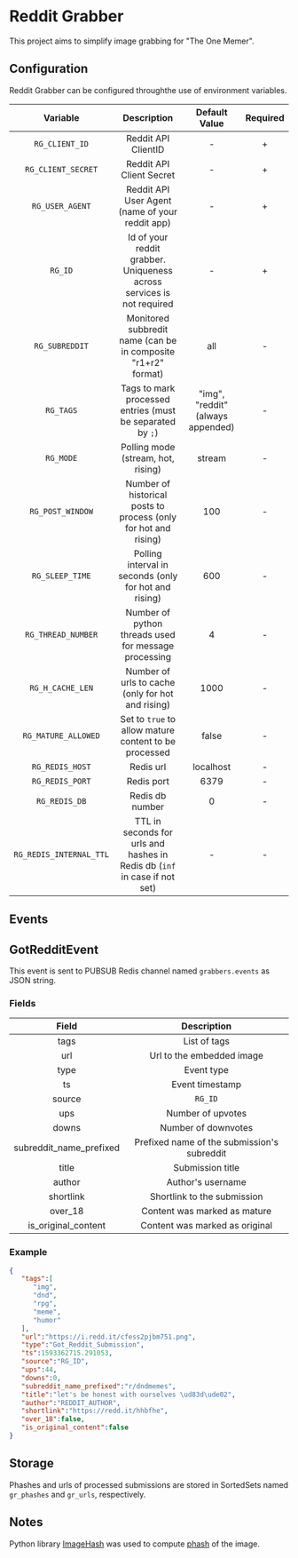 # Reddit Grabber

This project aims to simplify image grabbing for "The One Memer".


## Configuration

Reddit Grabber can be configured throughthe use of environment variables.

|        Variable         |                                Description                                |           Default Value           | Required |
| :---------------------: | :-----------------------------------------------------------------------: | :-------------------------------: | :------: |
|     `RG_CLIENT_ID`      |                            Reddit API ClientID                            |                 -                 |    +     |
|   `RG_CLIENT_SECRET`    |                         Reddit API Client Secret                          |                 -                 |    +     |
|     `RG_USER_AGENT`     |              Reddit API User Agent (name of your reddit app)              |                 -                 |    +     |
|         `RG_ID`         |   Id of your reddit grabber. Uniqueness across services is not required   |                 -                 |    +     |
|     `RG_SUBREDDIT`      |       Monitored subbredit name (can be in composite "r1+r2" format)       |                all                |    -     |
|        `RG_TAGS`        |         Tags to mark processed entries (must be separated by `;`)         | "img", "reddit" (always appended) |    -     |
|        `RG_MODE`        |                    Polling mode (stream, hot, rising)                     |              stream               |    -     |
|    `RG_POST_WINDOW`     |      Number of historical posts to process (only for hot and rising)      |                100                |    -     |
|     `RG_SLEEP_TIME`     |           Polling interval in seconds (only for hot and rising)           |                600                |    -     |
|   `RG_THREAD_NUMBER`    |           Number of python threads used for message processing            |                 4                 |    -     |
|    `RG_H_CACHE_LEN`     |            Number of urls to cache  (only for hot and rising)             |               1000                |    -     |
|   `RG_MATURE_ALLOWED`   |           Set to `true` to allow mature content to be processed           |               false               |    -     |
|     `RG_REDIS_HOST`     |                                 Redis url                                 |             localhost             |    -     |
|     `RG_REDIS_PORT`     |                                Redis port                                 |               6379                |    -     |
|      `RG_REDIS_DB`      |                              Redis db number                              |                 0                 |    -     |
| `RG_REDIS_INTERNAL_TTL` | TTL in seconds for urls and hashes in Redis db (`inf` in case if not set) |                 -                 |    -     |


## Events

## GotRedditEvent

This event is sent to PUBSUB Redis channel named `grabbers.events` as JSON string.

### Fields

|          Field          |                 Description                 |
| :---------------------: | :-----------------------------------------: |
|          tags           |                List of tags                 |
|           url           |          Url to the embedded image          |
|          type           |                 Event type                  |
|           ts            |               Event timestamp               |
|         source          |                   `RG_ID`                   |
|           ups           |              Number of upvotes              |
|          downs          |             Number of downvotes             |
| subreddit_name_prefixed | Prefixed name of the submission's subreddit |
|          title          |              Submission title               |
|         author          |              Author's username              |
|        shortlink        |        Shortlink to the  submission         |
|         over_18         |        Content was marked as mature         |
|   is_original_content   |       Content was marked as original        |

### Example

```json
{
   "tags":[
      "img",
      "dnd",
      "rpg",
      "meme",
      "humor"
   ],
   "url":"https://i.redd.it/cfess2pjbm751.png",
   "type":"Got_Reddit_Submission",
   "ts":1593362715.291053,
   "source":"RG_ID",
   "ups":44,
   "downs":0,
   "subreddit_name_prefixed":"r/dndmemes",
   "title":"let's be honest with ourselves \ud83d\ude02",
   "author":"REDDIT_AUTHOR",
   "shortlink":"https://redd.it/hhbfhe",
   "over_18":false,
   "is_original_content":false
}
```


## Storage

Phashes and urls of processed submissions are stored in SortedSets named `gr_phashes` and `gr_urls`, respectively.


## Notes

Python library [ImageHash](https://pypi.org/project/ImageHash/) was used to compute [phash](https://en.wikipedia.org/wiki/Perceptual_hashing) of the image.